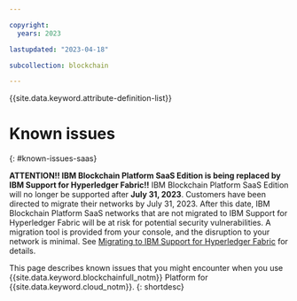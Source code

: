 ```yaml
---

copyright:
  years: 2023

lastupdated: "2023-04-18"

subcollection: blockchain

---
```


{{site.data.keyword.attribute-definition-list}}


# Known issues
{: #known-issues-saas}

**ATTENTION!! IBM Blockchain Platform SaaS Edition is being replaced by IBM Support for Hyperledger Fabric!!** IBM Blockchain Platform SaaS Edition will no longer be supported after **July 31, 2023**. Customers have been directed to migrate their networks by July 31, 2023. After this date, IBM Blockchain Platform SaaS networks that are not migrated to IBM Support for Hyperledger Fabric will be at risk for potential security vulnerabilities. A migration tool is provided from your console, and the disruption to your network is minimal. See [Migrating to IBM Support for Hyperledger Fabric](/docs/blockchain?topic=blockchain-migrating-to-hlf-support) for details.

This page describes known issues that you might encounter when you use {{site.data.keyword.blockchainfull_notm}} Platform for {{site.data.keyword.cloud_notm}}.
{: shortdesc}





